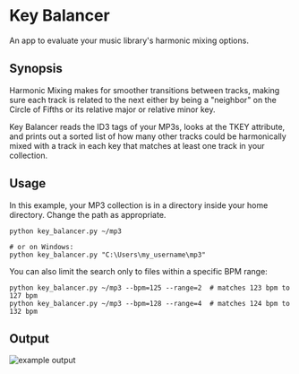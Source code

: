 # Key Balancer 
An app to evaluate your music library's harmonic mixing options.

## Synopsis
Harmonic Mixing makes for smoother transitions between tracks, making sure
each track is related to the next either by being a "neighbor" on the Circle
of Fifths or its relative major or relative minor key.

Key Balancer reads the ID3 tags of your MP3s, looks at the TKEY attribute,
and prints out a sorted list of how many other tracks could be harmonically
mixed with a track in each key that matches at least one track in your
collection.

## Usage
In this example, your MP3 collection is in a directory inside your home
directory. Change the path as appropriate.
```
python key_balancer.py ~/mp3

# or on Windows:
python key_balancer.py "C:\Users\my_username\mp3"
```

You can also limit the search only to files within a specific BPM range:
```
python key_balancer.py ~/mp3 --bpm=125 --range=2  # matches 123 bpm to 127 bpm
python key_balancer.py ~/mp3 --bpm=128 --range=4  # matches 124 bpm to 132 bpm
```

## Output

![example output](https://raw.githubusercontent.com/dysolution/key-balancer/master/img/sample_output.png "Example Output")
